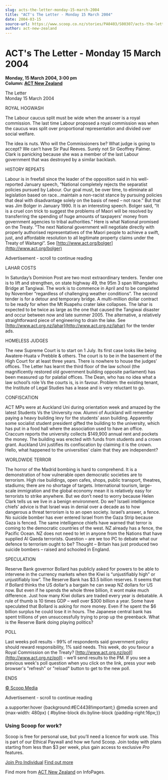 ```yaml
---
slug: acts-the-letter-monday-15-march-2004
title: "ACT's The Letter - Monday 15 March 2004"
date: 2004-03-15
source-url: https://www.scoop.co.nz/stories/PA0403/S00307/acts-the-letter-monday-15-march-2004.htm
author: act-new-zealand
---
```

ACT's The Letter - Monday 15 March 2004
=======================================

**Monday, 15 March 2004, 3:00 pm**  
**Column: [ACT New Zealand](https://info.scoop.co.nz/ACT_New_Zealand)**

The Letter  
Monday 15 March 2004

ROYAL HOGWASH

The Labour caucus split must be wide when the answer is a royal commission. The last time Labour proposed a royal commission was when the caucus was split over proportional representation and divided over social welfare.

The idea is nuts. Who will the Commissioners be? What judge is going to accept? We can’t have Sir Paul Reeves. Surely not Sir Geoffrey Palmer. Clark is panicking because she was a member of the last Labour government that was destroyed by a similar backlash.

HISTORY REPEATS

Labour is in freefall since the leader of the opposition said in his well-reported January speech, “National completely rejects the separatist policies pursued by Labour. Our goal must, be over time, to eliminate all legislation based on race…maintain a non-racist stance by pursuing policies that deal with disadvantage solely on the basis of need – not race.” But that was Jim Bolger in January 1990. It is an interesting speech. Bolger said, “It is a cruel con trick to suggest the problems of Maori will be resolved by transferring the spending of huge amounts of taxpayers’ money from government agencies to tribal authorities.” Here is what National promised on the Treaty. “The next National government will negotiate directly with properly authorised representatives of the Maori people to achieve a swift, just, and affordable resolution to all legitimate property claims under the Treaty of Waitangi”. See [http://www.act.org/bolger](http://www.act.org/bolger)

Advertisement - scroll to continue reading





LAHAR COSTS

In Saturday’s Dominion Post are two most extraordinary tenders. Tender one is to lift and strengthen, on state highway 49, the 95m 3 span Whangaehu Bridge at Tangiwai. The work is to commence in April and to be completed by November “regardless of challenging weather conditions”. The second tender is for a detour and temporary bridge. A multi-million dollar contract to be ready for when the Mt Ruapehu crater lake collapses. The lahar is expected to be twice as large as the one that caused the Tangiwai disaster and occur between now and late summer 2005. The alternative, a relatively straightforward piece of engineering to drain the lake. See [http://www.act.org.nz/lahar](http://www.act.org.nz/lahar) for the tender ads.

HOMELESS JUDGES

The new Supreme Court is to start on 1 July. Its first case looks like being Awatere-Huata v Prebble & others. The court is to be in the basement of the High Court for at least three years. There is nowhere to house the judges’ offices. The Letter has learnt the third floor of the law school (the magnificently restored old government building opposite parliament) has been measured up for palatial offices. The Dean, who has no idea what a law school’s role Vs the courts is, is in favour. Problem: the existing tenant, the Institute of Legal Studies has a lease and is very reluctant to go.

CONFISCATION

ACT MPs were at Auckland Uni during orientation week and amazed by the latest Students Vs the University row. Alumni of Auckland will remember paying a heavy building levy for the students’ assn building. Apparently some socialist student president gifted the building to the university, which has put in a food hall where the association used to have an office. Craccum reports the university collects $149,900 annual rent and pockets the money. The building was erected with funds from students and a crown grant. Auckland Uni justifies its confiscation by claiming it is the crown. Hello, what happened to the universities’ claim that they are independent?

WORLDWIDE TERROR

The horror of the Madrid bombing is hard to comprehend. It is a demonstration of how vulnerable open democratic societies are to terrorism. High rise buildings, open cafes, shops, public transport, theatres, stadiums; there are no shortage of targets. International tourism, large-scale immigration and the global economy mean it is relatively easy for terrorists to strike anywhere. But we don’t need to worry because Helen Clark tells us we live in a benign environment. Do we? Israeli intelligence chiefs’ advice is that Israel was in denial over a decade as to how dangerous a threat terrorism is to an open society. Israel’s answer, a fence. No suicide bomber has ever entered Israel from the Gaza Strip because Gaza is fenced. The same intelligence chiefs have warned that terror is coming to the democratic countries of the west. NZ already has a fence, the Pacific Ocean. NZ does not need to let in anyone from the Nations that have supplied Al Qaeda terrorists. Question – are we too PC to debate what our defence to terrorism ought to be? Thought – Britain has just produced two suicide bombers – raised and schooled in England.

SPECULATION

Reserve Bank governor Bollard has publicly asked for powers to be able to intervene in the currency markets when the Kiwi is “unjustifiably high” or unjustifiably low”. The Reserve Bank has $3.5 billion reserves. It seems that if Bollard thinks the US dollar’s a bargain he can swap NZ dollars for US now. But even if he spends the whole three billion, it wont make much difference. Just how many Kiwi dollars are traded every year is debatable. A rule of thumb is 10 times GDP – well over $300 billion a year. Some have speculated that Bollard is asking for more money. Even if he spent the $6 billion surplus he could lose it in hours. The Japanese central bank has spent trillions of yen unsuccessfully trying to prop up the greenback. What is the Reserve Bank doing playing politics?

POLL

Last weeks poll results - 99% of respondents said government policy should reward responsibility, 1% said needs. This week, do you favour a Royal Commission on the Treaty? [http://www.act.org.nz/poll](http://www.act.org.nz/poll) - we’ll send results to the PM. If you see a previous week's poll question when you click on the link, press your web browser's "refresh" or "reload" button to get to the new poll.

ENDS  

[© Scoop Media](http://www.scoop.co.nz/about/terms.html)  

Advertisement - scroll to continue reading



a.supporter:hover {background:#EC4438!important;} @media screen and (max-width: 480px) { #byline-block div.byline-block {padding-right:16px;}}

### Using Scoop for work?

Scoop is free for personal use, but you’ll need a licence for work use. This is part of our Ethical Paywall and how we fund Scoop. Join today with plans starting from less than $3 per week, plus gain access to exclusive _Pro_ features.  
  
[Join Pro Individual](https://pro.scoop.co.nz/Individual/?from=ProIn24) [Find out more](https://pro.scoop.co.nz/using-scoop-for-work/?from=ProIn24)

Find more from [ACT New Zealand](https://info.scoop.co.nz/ACT_New_Zealand) on InfoPages.